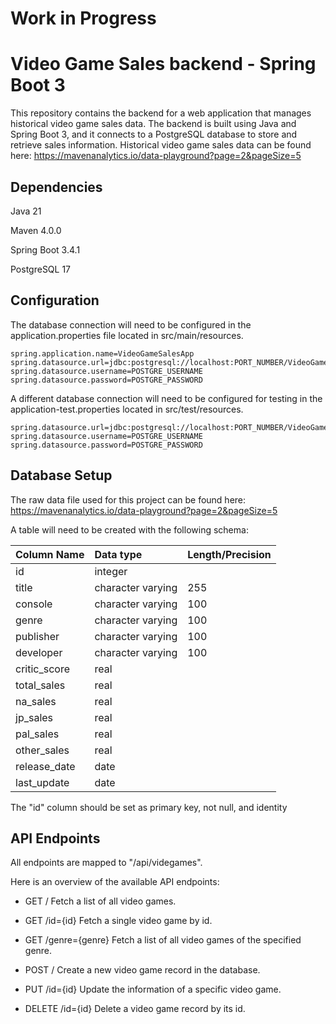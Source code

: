 # Work in Progress
# Video Game Sales backend - Spring Boot 3
This repository contains the backend for a web application that manages historical video game sales data. 
The backend is built using Java and Spring Boot 3, and it connects to a PostgreSQL database to store and retrieve sales information.
Historical video game sales data can be found here: https://mavenanalytics.io/data-playground?page=2&pageSize=5

## Dependencies
Java 21

Maven 4.0.0

Spring Boot 3.4.1

PostgreSQL 17

## Configuration
The database connection will need to be configured in the application.properties file located in src/main/resources.

```
spring.application.name=VideoGameSalesApp
spring.datasource.url=jdbc:postgresql://localhost:PORT_NUMBER/VideoGameSales
spring.datasource.username=POSTGRE_USERNAME
spring.datasource.password=POSTGRE_PASSWORD
```

A different database connection will need to be configured for testing in the application-test.properties located in 
src/test/resources. 

```
spring.datasource.url=jdbc:postgresql://localhost:PORT_NUMBER/VideoGameSalesTesting
spring.datasource.username=POSTGRE_USERNAME
spring.datasource.password=POSTGRE_PASSWORD
```

## Database Setup
The raw data file used for this project can be found here: https://mavenanalytics.io/data-playground?page=2&pageSize=5

A table will need to be created with the following schema:

| Column Name | Data type | Length/Precision |
| :---- | :---- | :---- |
| id | integer |   |
| title | character varying | 255 |
| console | character varying | 100 |
| genre | character varying | 100 |
| publisher | character varying | 100 |
| developer | character varying | 100 |
| critic_score | real |   |
| total_sales | real |   |
| na_sales | real |   |
| jp_sales | real |   |
| pal_sales | real |   |
| other_sales | real |   |
| release_date | date |   |
| last_update | date |   |

The "id" column should be set as primary key, not null, and identity

## API Endpoints

All endpoints are mapped to "/api/videgames".

Here is an overview of the available API endpoints:

* GET /
Fetch a list of all video games.

* GET /id={id}
Fetch a single video game by id.

* GET /genre={genre}
Fetch a list of all video games of the specified genre.

* POST /
Create a new video game record in the database.

* PUT /id={id}
Update the information of a specific video game.

* DELETE /id={id}
Delete a video game record by its id.


